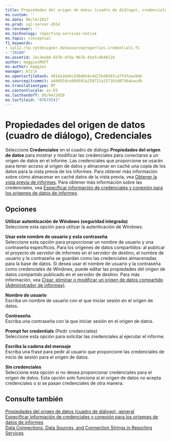 ```yaml
---
title: Propiedades del origen de datos (cuadro de diálogo), credenciales | Microsoft Docs
ms.custom: ''
ms.date: 06/14/2017
ms.prod: sql-server-2014
ms.reviewer: ''
ms.technology: reporting-services-native
ms.topic: conceptual
f1_keywords:
- sql12.rtp.rptdesigner.datasourceproperties.credentials.f1
- "10100"
ms.assetid: 14c3eeb6-d37b-4fda-967b-43afcdb48119
author: maggiesMSFT
ms.author: maggies
manager: kfile
ms.openlocfilehash: 491da16e6cd38db54c4d27bd8497ca7fdfaae5b6
ms.sourcegitcommit: ad4d92dce894592a259721a1571b1d8736abacdb
ms.translationtype: MT
ms.contentlocale: es-ES
ms.lasthandoff: 08/04/2020
ms.locfileid: "87673541"
---
```

# <a name="data-source-properties-dialog-box-credentials"></a>Propiedades del origen de datos (cuadro de diálogo), Credenciales
  Seleccione **Credenciales** en el cuadro de diálogo **Propiedades del origen de datos** para mostrar y modificar las credenciales para conectarse a un origen de datos en el informe. Las credenciales que proporcione se usarán para tener acceso al origen de datos y almacenar en caché una copia de los datos para la vista previa de los informes. Para obtener más información sobre cómo almacenar en caché datos de la vista previa, vea [Obtener la vista previa de informes](reports/previewing-reports.md). Para obtener más información sobre las credenciales, vea [Especificar información de credenciales y conexión para los orígenes de datos de informes](report-data/specify-credential-and-connection-information-for-report-data-sources.md).  
  
## <a name="options"></a>Opciones  
 **Utilizar autenticación de Windows (seguridad integrada)**  
 Seleccione esta opción para utilizar la autenticación de Windows.  
  
 **Usar este nombre de usuario y esta contraseña**  
 Seleccione esta opción para proporcionar un nombre de usuario y una contraseña específicos. Para los orígenes de datos compartidos: al publicar el proyecto de servidor de informes en el servidor de destino, el nombre de usuario y la contraseña se guardan como las credenciales almacenadas para la base de datos. Si desea usar el nombre de usuario y la contraseña como credenciales de Windows, puede editar las propiedades del origen de datos compartido publicado en el servidor de destino. Para más información, vea [Crear, eliminar o modificar un origen de datos compartido &#40;Administrador de informes&#41;](../../2014/reporting-services/create-delete-or-modify-a-shared-data-source-report-manager.md).  
  
 **Nombre de usuario**  
 Escriba un nombre de usuario con el que iniciar sesión en el origen de datos.  
  
 **Contraseña**  
 Escriba una contraseña con la que iniciar sesión en el origen de datos.  
  
 **Prompt for credentials** (Pedir credenciales)  
 Seleccione esta opción para solicitar las credenciales al ejecutar el informe.  
  
 **Escriba la cadena del mensaje**  
 Escriba una frase para pedir al usuario que proporcione las credenciales de inicio de sesión para el origen de datos.  
  
 **Sin credenciales**  
 Seleccione esta opción si no desea proporcionar credenciales para el origen de datos. Esta opción solo funciona si el origen de datos no acepta credenciales o si se pasan credenciales de otra manera.  
  
## <a name="see-also"></a>Consulte también  
 [Propiedades del origen de datos (cuadro de diálogo), general](../../2014/reporting-services/data-source-properties-dialog-box-general.md)   
 [Especificar información de credenciales y conexión para los orígenes de datos de informes](report-data/specify-credential-and-connection-information-for-report-data-sources.md)   
 [Data Connections, Data Sources, and Connection Strings in Reporting Services](../../2014/reporting-services/data-connections-data-sources-and-connection-strings-in-reporting-services.md)  
  
  
